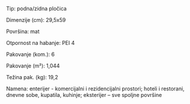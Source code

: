 Tip: podna/zidna pločica

Dimenzije (cm): 29,5x59

Površina: mat

Otpornost na habanje: PEI 4

Pakovanje (kom.): 6

Pakovanje (m²): 1,044

Težina pak. (kg): 19,2

Namena: enterijer - komercijalni i rezidencijalni prostori; hoteli i restorani, dnevne sobe, kupatila, kuhinje; eksterijer – sve spoljne površine